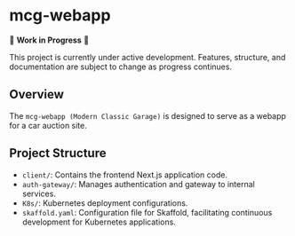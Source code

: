 # mcg-webapp

🚧 **Work in Progress** 🚧

This project is currently under active development. Features, structure, and documentation are subject to change as progress continues.

## Overview

The `mcg-webapp (Modern Classic Garage)` is designed to serve as a webapp for a car auction site.

## Project Structure

- `client/`: Contains the frontend Next.js application code.
- `auth-gateway/`: Manages authentication and gateway to internal services.
- `K8s/`: Kubernetes deployment configurations.
- `skaffold.yaml`: Configuration file for Skaffold, facilitating continuous development for Kubernetes applications.
